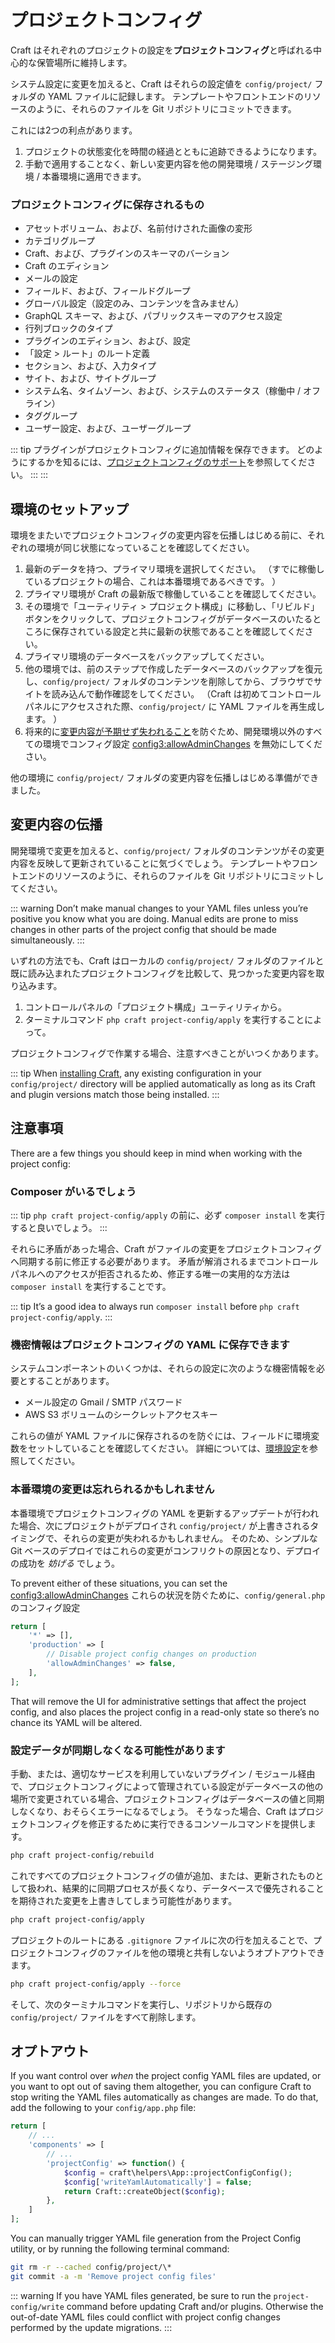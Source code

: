 # プロジェクトコンフィグ

Craft はそれぞれのプロジェクトの設定を**プロジェクトコンフィグ**と呼ばれる中心的な保管場所に維持します。

システム設定に変更を加えると、Craft はそれらの設定値を `config/project/` フォルダの YAML ファイルに記録します。 テンプレートやフロントエンドのリソースのように、それらのファイルを Git リポジトリにコミットできます。

これには2つの利点があります。

1. プロジェクトの状態変化を時間の経過とともに追跡できるようになります。
2. 手動で適用することなく、新しい変更内容を他の開発環境 / ステージング環境 / 本番環境に適用できます。

### プロジェクトコンフィグに保存されるもの

- アセットボリューム、および、名前付けされた画像の変形
- カテゴリグループ
- Craft、および、プラグインのスキーマのバーション
- Craft のエディション
- メールの設定
- フィールド、および、フィールドグループ
- グローバル設定（設定のみ、コンテンツを含みません）
- GraphQL スキーマ、および、パブリックスキーマのアクセス設定
- 行列ブロックのタイプ
- プラグインのエディション、および、設定
- 「設定 > ルート」のルート定義
- セクション、および、入力タイプ
- サイト、および、サイトグループ
- システム名、タイムゾーン、および、システムのステータス（稼働中 / オフライン）
- タググループ
- ユーザー設定、および、ユーザーグループ

::: tip
プラグインがプロジェクトコンフィグに追加情報を保存できます。 どのようにするかを知るには、[プロジェクトコンフィグのサポート](extend/project-config.md)を参照してください。 :::
:::

## 環境のセットアップ

環境をまたいでプロジェクトコンフィグの変更内容を伝播しはじめる前に、それぞれの環境が同じ状態になっていることを確認してください。

1. 最新のデータを持つ、プライマリ環境を選択してください。 （すでに稼働しているプロジェクトの場合、これは本番環境であるべきです。 ）
2. プライマリ環境が Craft の最新版で稼働していることを確認してください。
3. その環境で「ユーティリティ > プロジェクト構成」に移動し、「リビルド」ボタンをクリックして、プロジェクトコンフィグがデータベースのいたるところに保存されている設定と共に最新の状態であることを確認してください。
4. プライマリ環境のデータベースをバックアップしてください。
5. 他の環境では、前のステップで作成したデータベースのバックアップを復元し、`config/project/` フォルダのコンテンツを削除してから、ブラウザでサイトを読み込んで動作確認をしてください。 （Craft は初めてコントロールパネルにアクセスされた際、`config/project/` に YAML ファイルを再生成します。 ）
6. 将来的に[変更内容が予期せず失われること](#production-changes-may-be-forgotten)を防ぐため、開発環境以外のすべての環境でコンフィグ設定 <config3:allowAdminChanges> を無効にしてください。

他の環境に `config/project/` フォルダの変更内容を伝播しはじめる準備ができました。

## 変更内容の伝播

開発環境で変更を加えると、`config/project/` フォルダのコンテンツがその変更内容を反映して更新されていることに気づくでしょう。 テンプレートやフロントエンドのリソースのように、それらのファイルを Git リポジトリにコミットしてください。

::: warning
Don’t make manual changes to your YAML files unless you’re positive you know what you are doing. Manual edits are prone to miss changes in other parts of the project config that should be made simultaneously.
:::

いずれの方法でも、Craft はローカルの `config/project/` フォルダのファイルと既に読み込まれたプロジェクトコンフィグを比較して、見つかった変更内容を取り込みます。

1. コントロールパネルの「プロジェクト構成」ユーティリティから。
2. ターミナルコマンド `php craft project-config/apply` を実行することによって。

プロジェクトコンフィグで作業する場合、注意すべきことがいつくかあります。

::: tip
When [installing Craft](installation.md), any existing configuration in your `config/project/` directory will be applied automatically as long as its Craft and plugin versions match those being installed.
:::

## 注意事項

There are a few things you should keep in mind when working with the project config:

### Composer がいるでしょう

::: tip
`php craft project-config/apply` の前に、必ず `composer install` を実行すると良いでしょう。
:::

それらに矛盾があった場合、Craft がファイルの変更をプロジェクトコンフィグへ同期する前に修正する必要があります。 矛盾が解消されるまでコントロールパネルへのアクセスが拒否されるため、修正する唯一の実用的な方法は `composer install` を実行することです。

::: tip
It’s a good idea to always run `composer install` before `php craft project-config/apply`.
:::

### 機密情報はプロジェクトコンフィグの YAML に保存できます

システムコンポーネントのいくつかは、それらの設定に次のような機密情報を必要とすることがあります。

- メール設定の Gmail / SMTP パスワード
- AWS S3 ボリュームのシークレットアクセスキー

これらの値が YAML ファイルに保存されるのを防ぐには、フィールドに環境変数をセットしていることを確認してください。 詳細については、[環境設定](config/#environmental-configuration)を参照してください。

### 本番環境の変更は忘れられるかもしれません

本番環境でプロジェクトコンフィグの YAML を更新するアップデートが行われた場合、次にプロジェクトがデプロイされ  `config/project/` が上書きされるタイミングで、それらの変更が失われるかもしれません。 そのため、シンプルな Git ベースのデプロイではこれらの変更がコンフリクトの原因となり、デプロイの成功を _妨げる_ でしょう。

To prevent either of these situations, you can set the <config3:allowAdminChanges> これらの状況を防ぐために、`config/general.php` のコンフィグ設定

```php
return [
    '*' => [],
    'production' => [
        // Disable project config changes on production
        'allowAdminChanges' => false,
    ],
];
```

That will remove the UI for administrative settings that affect the project config, and also places the project config in a read-only state so there’s no chance its YAML will be altered.

### 設定データが同期しなくなる可能性があります

手動、または、適切なサービスを利用していないプラグイン / モジュール経由で、プロジェクトコンフィグによって管理されている設定がデータベースの他の場所で変更されている場合、プロジェクトコンフィグはデータベースの値と同期しなくなり、おそらくエラーになるでしょう。 そうなった場合、Craft はプロジェクトコンフィグを修正するために実行できるコンソールコマンドを提供します。

```bash
php craft project-config/rebuild
```

これですべてのプロジェクトコンフィグの値が追加、または、更新されたものとして扱われ、結果的に同期プロセスが長くなり、データベースで優先されることを期待された変更を上書きしてしまう可能性があります。

```bash
php craft project-config/apply
```

プロジェクトのルートにある `.gitignore` ファイルに次の行を加えることで、プロジェクトコンフィグのファイルを他の環境と共有しないようオプトアウトできます。

```bash
php craft project-config/apply --force
```

そして、次のターミナルコマンドを実行し、リポジトリから既存の `config/project/` ファイルをすべて削除します。

## オプトアウト

If you want control over _when_ the project config YAML files are updated, or you want to opt out of saving them altogether, you can configure Craft to stop writing the YAML files automatically as changes are made. To do that, add the following to your `config/app.php` file:

```php
return [
    // ...
    'components' => [
        // ...
        'projectConfig' => function() {
            $config = craft\helpers\App::projectConfigConfig();
            $config['writeYamlAutomatically'] = false;
            return Craft::createObject($config);
        },
    ]
];
```

You can manually trigger YAML file generation from the Project Config utility, or by running the following terminal command:

```bash
git rm -r --cached config/project/\*
git commit -a -m 'Remove project config files'
```

::: warning
If you have YAML files generated, be sure to run the `project-config/write` command before updating Craft and/or plugins. Otherwise the out-of-date YAML files could conflict with project config changes performed by the update migrations.
:::
